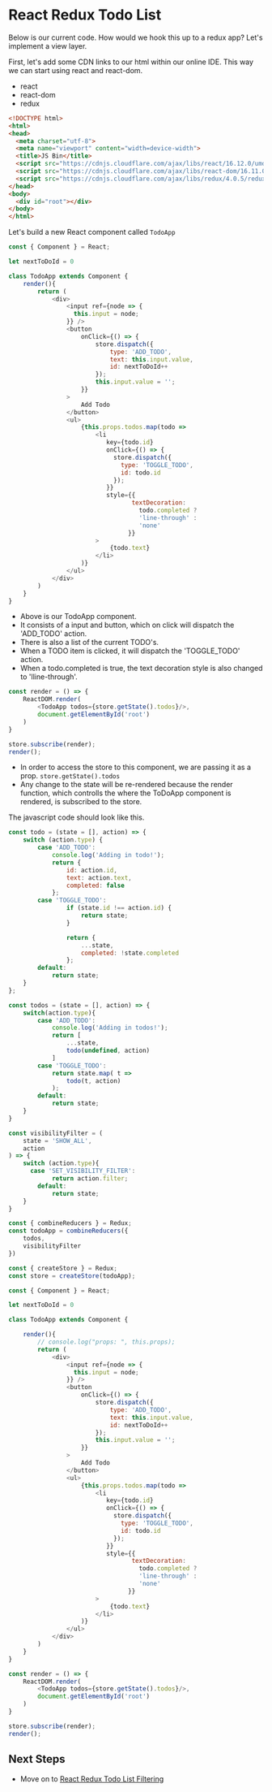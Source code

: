 # React Redux Todo List


Below is our current code. How would we hook this up to a redux app?
Let's implement a view layer. 

First, let's add some CDN links to our html within our online IDE. 
This way we can start using react and react-dom.

- react
- react-dom
- redux

```html
<!DOCTYPE html>
<html>
<head>
  <meta charset="utf-8">
  <meta name="viewport" content="width=device-width">
  <title>JS Bin</title>
  <script src="https://cdnjs.cloudflare.com/ajax/libs/react/16.12.0/umd/react.development.js"></script>
  <script src="https://cdnjs.cloudflare.com/ajax/libs/react-dom/16.11.0/cjs/react-dom.development.js"></script>
  <script src="https://cdnjs.cloudflare.com/ajax/libs/redux/4.0.5/redux.js"></script>
</head>
<body>
  <div id="root"></div>
</body>
</html>
```

Let's build a new React component called ```TodoApp```
```javascript
const { Component } = React;

let nextToDoId = 0

class TodoApp extends Component {
    render(){
        return (
            <div>
                <input ref={node => {
                  this.input = node;
                }} />
                <button
                    onClick={() => {
                        store.dispatch({
                            type: 'ADD_TODO',
                            text: this.input.value,
                            id: nextToDoId++
                        });
                        this.input.value = '';
                    }}
                >
                    Add Todo
                </button>
                <ul>
                    {this.props.todos.map(todo =>
                        <li 
                           key={todo.id}
                           onClick={() => {
                             store.dispatch({
                               type: 'TOGGLE_TODO',
                               id: todo.id
                             });
                           }}
                           style={{
                                  textDecoration: 
                                    todo.completed ? 
                                    'line-through' : 
                                    'none'
                                 }}
                        >
                            {todo.text}
                        </li>
                    )}
                </ul>
            </div>
        )
    }
}
```
- Above is our TodoApp component. 
- It consists of a input and button, which on click will dispatch the 'ADD_TODO' action. 
- There is also a list of the current TODO's. 
- When a TODO item is clicked, it will dispatch the 'TOGGLE_TODO' action. 
- When a todo.completed is true, the text decoration style is also changed to 'lline-through'.

```javascript
const render = () => {
    ReactDOM.render(
        <TodoApp todos={store.getState().todos}/>, 
        document.getElementById('root')
    )
}

store.subscribe(render);
render();
```
- In order to access the store to this component, we are passing it as a prop. ```store.getState().todos ```
- Any change to the state will be re-rendered because the render function, which controlls the where the ToDoApp component is rendered, is subscribed to the store. 

The javascript code should look like this. 
```javascript
const todo = (state = [], action) => {
    switch (action.type) {
        case 'ADD_TODO':
            console.log('Adding in todo!');
            return {
                id: action.id,
                text: action.text,
                completed: false
            };
        case 'TOGGLE_TODO':
                if (state.id !== action.id) {
                    return state;
                }

                return {
                    ...state,
                    completed: !state.completed
                };
        default:
            return state;
    }
};

const todos = (state = [], action) => {
    switch(action.type){
        case 'ADD_TODO':
            console.log('Adding in todos!');
            return [
                ...state,
                todo(undefined, action)
            ]
        case 'TOGGLE_TODO':
            return state.map( t => 
                todo(t, action)
            );
        default:
            return state;
    }
}

const visibilityFilter = (
    state = 'SHOW_ALL',
    action
) => {
    switch (action.type){
      case 'SET_VISIBILITY_FILTER':
            return action.filter;
        default:
            return state;
    }
}

const { combineReducers } = Redux;
const todoApp = combineReducers({
    todos, 
    visibilityFilter
})

const { createStore } = Redux;
const store = createStore(todoApp);

const { Component } = React;

let nextToDoId = 0

class TodoApp extends Component {

    render(){
        // console.log("props: ", this.props);
        return (
            <div>
                <input ref={node => {
                  this.input = node;
                }} />
                <button
                    onClick={() => {
                        store.dispatch({
                            type: 'ADD_TODO',
                            text: this.input.value,
                            id: nextToDoId++
                        });
                        this.input.value = '';
                    }}
                >
                    Add Todo
                </button>
                <ul>
                    {this.props.todos.map(todo =>
                        <li 
                           key={todo.id}
                           onClick={() => {
                             store.dispatch({
                               type: 'TOGGLE_TODO',
                               id: todo.id
                             });
                           }}
                           style={{
                                  textDecoration: 
                                    todo.completed ? 
                                    'line-through' : 
                                    'none'
                                 }}
                        >
                            {todo.text}
                        </li>
                    )}
                </ul>
            </div>
        )
    }
}

const render = () => {
    ReactDOM.render(
        <TodoApp todos={store.getState().todos}/>, 
        document.getElementById('root')
    )
}

store.subscribe(render);
render();
```
## Next Steps
- Move on to [React Redux Todo List Filtering](./13.react-redux-todo-filter.md)